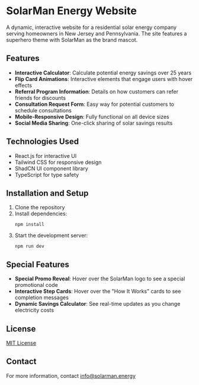 # SolarMan Energy Website

A dynamic, interactive website for a residential solar energy company serving homeowners in New Jersey and Pennsylvania. The site features a superhero theme with SolarMan as the brand mascot.

## Features

- **Interactive Calculator**: Calculate potential energy savings over 25 years
- **Flip Card Animations**: Interactive elements that engage users with hover effects
- **Referral Program Information**: Details on how customers can refer friends for discounts
- **Consultation Request Form**: Easy way for potential customers to schedule consultations
- **Mobile-Responsive Design**: Fully functional on all device sizes
- **Social Media Sharing**: One-click sharing of solar savings results

## Technologies Used

- React.js for interactive UI
- Tailwind CSS for responsive design
- ShadCN UI component library
- TypeScript for type safety

## Installation and Setup

1. Clone the repository
2. Install dependencies:
   ```
   npm install
   ```
3. Start the development server:
   ```
   npm run dev
   ```

## Special Features

- **Special Promo Reveal**: Hover over the SolarMan logo to see a special promotional code
- **Interactive Step Cards**: Hover over the "How It Works" cards to see completion messages
- **Dynamic Savings Calculator**: See real-time updates as you change electricity costs

## License

[MIT License](LICENSE)

## Contact

For more information, contact info@solarman.energy